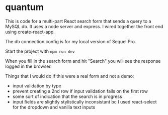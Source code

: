 # quantum

This is code for a multi-part React search form that sends a query to a MySQL db. It uses a node server and express.
I wired together the front end using create-react-app.

The db connection config is for my local version of Sequel Pro.

Start the project with `npm run dev`

When you fill in the search form and hit "Search" you will see the response logged in the browser.

Things that I would do if this were a real form and not a demo:

- input validation by type
- prevent creating a 2nd row if input validation fails on the first row
- some sort of indication that the search is in progress
- input fields are slightly stylistically inconsistant bc I used react-select for the dropdown and vanilla text inputs

